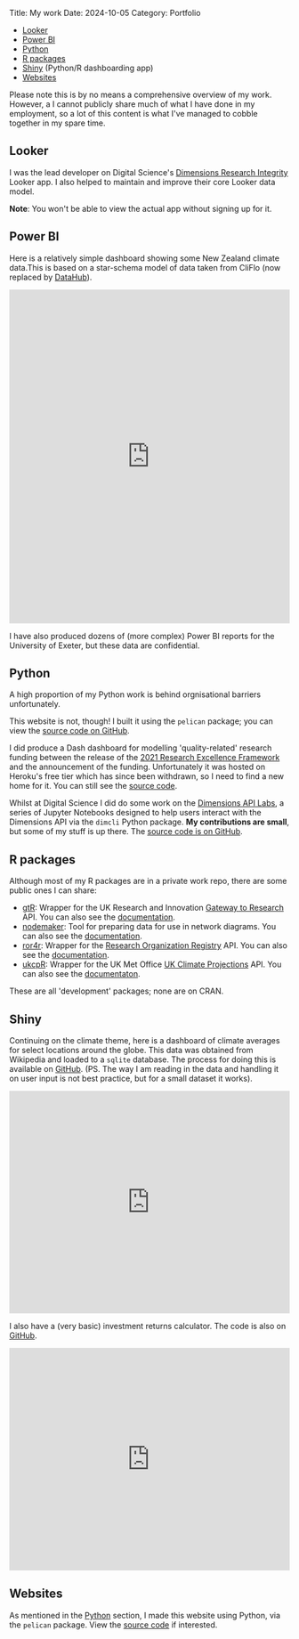 Title: My work
Date: 2024-10-05
Category: Portfolio

- [Looker](#looker)
- [Power BI](#power-bi)
- [Python](#python)
- [R packages](#r-packages)
- [Shiny](#shiny) (Python/R dashboarding app)
- [Websites](#websites)

Please note this is by no means a comprehensive overview of my work. However, a I cannot publicly share much of what I have done in my employment, so a lot of this content is what I've managed to cobble together in my spare time.

## Looker

I was the lead developer on Digital Science's [Dimensions Research Integrity](https://www.dimensions.ai/products/all-products/dimensions-research-integrity/) Looker app. I also helped to maintain and improve their core Looker data model.

__Note__: You won't be able to view the actual app without signing up for it.

## Power BI

Here is a relatively simple dashboard showing some New Zealand climate data.This is based on a star-schema model of data taken from CliFlo (now replaced by [DataHub](https://data.niwa.co.nz/)).

<iframe title="nz_climate_dashboard" width="100%" height="600" src="https://app.powerbi.com/view?r=eyJrIjoiNjhmNDRmMzYtNWQ4Mi00ZTIxLWFlNzAtNjRlOTlhN2RhNmMwIiwidCI6ImRmODY3OWNkLWE4MGUtNDVkOC05OWFjLWM4M2VkN2ZmOTVhMCJ9" frameborder="0" allowFullScreen="true"></iframe>

I have also produced dozens of (more complex) Power BI reports for the University of Exeter, but these data are confidential.

## Python

A high proportion of my Python work is behind orgnisational barriers unfortunately.

This website is not, though! I built it using the `pelican` package; you can view the [source code on GitHub](https://github.com/shanej90/shanej90.github.io).

I did produce a Dash dashboard for modelling 'quality-related' research funding between the release of the [2021 Research Excellence Framework](https://2021.ref.ac.uk/) and the announcement of the funding. Unfortunately it was hosted on Heroku's free tier which has since been withdrawn, so I need to find a new home for it. You can still see the [source code](https://github.com/shanej90/qr_modelling).

Whilst at Digital Science I did do some work on the [Dimensions API Labs](https://api-lab.dimensions.ai/), a series of Jupyter Notebooks designed to help users interact with the Dimensions API via the `dimcli` Python package. __My contributions are small__, but some of my stuff is up there. The [source code is on GitHub](https://github.com/digital-science/dimensions-api-lab).


## R packages

Although most of my R packages are in a private work repo, there are some public ones I can share:

- [gtR](https://github.com/shanej90/gtR): Wrapper for the UK Research and Innovation [Gateway to Research](https://gtr.ukri.org/) API. You can also see the [documentation](https://shanej90.github.io/gtR/).
- [nodemaker](https://github.com/shanej90/nodemaker): Tool for preparing data for use in network diagrams. You can also see the [documentation](https://shanej90.github.io/nodemaker/).
- [ror4r](https://github.com/shanej90/ror4r): Wrapper for the [Research Organization Registry](https://ror.org/) API. You can also see the [documentation](https://shanej90.github.io/ror4r/).
- [ukcpR](https://github.com/shanej90/ukcpR): Wrapper for the UK Met Office [UK Climate Projections](https://ukclimateprojections-ui.metoffice.gov.uk/ui/home) API. You can also see the [documentaton](https://shanej90.github.io/ukcpR/).

These are all 'development' packages; none are on CRAN.

## Shiny

Continuing on the climate theme, here is a dashboard of climate averages for select locations around the globe. This data was obtained from Wikipedia and loaded to a `sqlite` database. The process for doing this is available on [GitHub](https://github.com/shanej90/wiki_climate_data). (PS. The way I am reading in the data and handling it on user input is not best practice, but for a small dataset it works).

<iframe height="400" width="100%" frameborder="no" src="https://shanej90.shinyapps.io/wikipedia_climate_data/"> </iframe>

I also have a (very basic) investment returns calculator. The code is also on [GitHub](https://github.com/shanej90/investment_returns).

<iframe height="400" width="100%" frameborder="no" src="https://shanej90.shinyapps.io/investment_return_shiny/"> </iframe>

## Websites

As mentioned in the [Python](#python) section, I made this website using Python, via the `pelican` package. View the [source code](https://github.com/shanej90/shanej90.github.io) if interested.